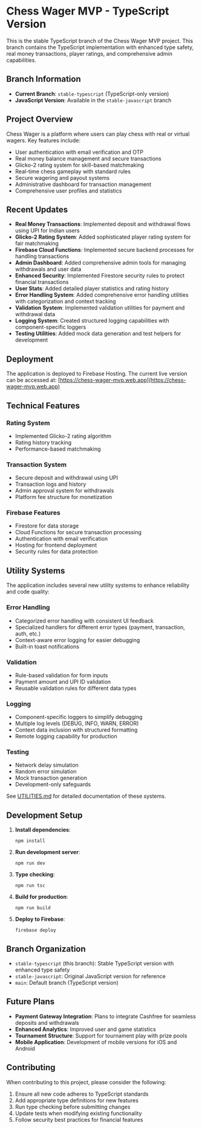 # Chess Wager MVP - TypeScript Version

This is the stable TypeScript branch of the Chess Wager MVP project. This branch contains the TypeScript implementation with enhanced type safety, real money transactions, player ratings, and comprehensive admin capabilities.

## Branch Information

- **Current Branch**: `stable-typescript` (TypeScript-only version)
- **JavaScript Version**: Available in the `stable-javascript` branch

## Project Overview

Chess Wager is a platform where users can play chess with real or virtual wagers. Key features include:

- User authentication with email verification and OTP
- Real money balance management and secure transactions
- Glicko-2 rating system for skill-based matchmaking
- Real-time chess gameplay with standard rules
- Secure wagering and payout systems
- Administrative dashboard for transaction management
- Comprehensive user profiles and statistics

## Recent Updates

- **Real Money Transactions**: Implemented deposit and withdrawal flows using UPI for Indian users
- **Glicko-2 Rating System**: Added sophisticated player rating system for fair matchmaking
- **Firebase Cloud Functions**: Implemented secure backend processes for handling transactions
- **Admin Dashboard**: Added comprehensive admin tools for managing withdrawals and user data
- **Enhanced Security**: Implemented Firestore security rules to protect financial transactions
- **User Stats**: Added detailed player statistics and rating history
- **Error Handling System**: Added comprehensive error handling utilities with categorization and context tracking
- **Validation System**: Implemented validation utilities for payment and withdrawal data
- **Logging System**: Created structured logging capabilities with component-specific loggers
- **Testing Utilities**: Added mock data generation and test helpers for development

## Deployment

The application is deployed to Firebase Hosting. The current live version can be accessed at:
[https://chess-wager-mvp.web.app](https://chess-wager-mvp.web.app)

## Technical Features

### Rating System
- Implemented Glicko-2 rating algorithm
- Rating history tracking
- Performance-based matchmaking

### Transaction System
- Secure deposit and withdrawal using UPI
- Transaction logs and history
- Admin approval system for withdrawals
- Platform fee structure for monetization

### Firebase Features
- Firestore for data storage
- Cloud Functions for secure transaction processing
- Authentication with email verification
- Hosting for frontend deployment
- Security rules for data protection

## Utility Systems

The application includes several new utility systems to enhance reliability and code quality:

### Error Handling
- Categorized error handling with consistent UI feedback
- Specialized handlers for different error types (payment, transaction, auth, etc.)
- Context-aware error logging for easier debugging
- Built-in toast notifications

### Validation
- Rule-based validation for form inputs
- Payment amount and UPI ID validation
- Reusable validation rules for different data types

### Logging
- Component-specific loggers to simplify debugging
- Multiple log levels (DEBUG, INFO, WARN, ERROR)
- Context data inclusion with structured formatting
- Remote logging capability for production

### Testing
- Network delay simulation
- Random error simulation
- Mock transaction generation
- Development-only safeguards

See [UTILITIES.md](./UTILITIES.md) for detailed documentation of these systems.

## Development Setup

1. **Install dependencies**:
   ```
   npm install
   ```

2. **Run development server**:
   ```
   npm run dev
   ```

3. **Type checking**:
   ```
   npm run tsc
   ```

4. **Build for production**:
   ```
   npm run build
   ```

5. **Deploy to Firebase**:
   ```
   firebase deploy
   ```

## Branch Organization

- `stable-typescript` (this branch): Stable TypeScript version with enhanced type safety
- `stable-javascript`: Original JavaScript version for reference
- `main`: Default branch (TypeScript version)

## Future Plans

- **Payment Gateway Integration**: Plans to integrate Cashfree for seamless deposits and withdrawals
- **Enhanced Analytics**: Improved user and game statistics
- **Tournament Structure**: Support for tournament play with prize pools
- **Mobile Application**: Development of mobile versions for iOS and Android

## Contributing

When contributing to this project, please consider the following:

1. Ensure all new code adheres to TypeScript standards
2. Add appropriate type definitions for new features
3. Run type checking before submitting changes
4. Update tests when modifying existing functionality
5. Follow security best practices for financial features
